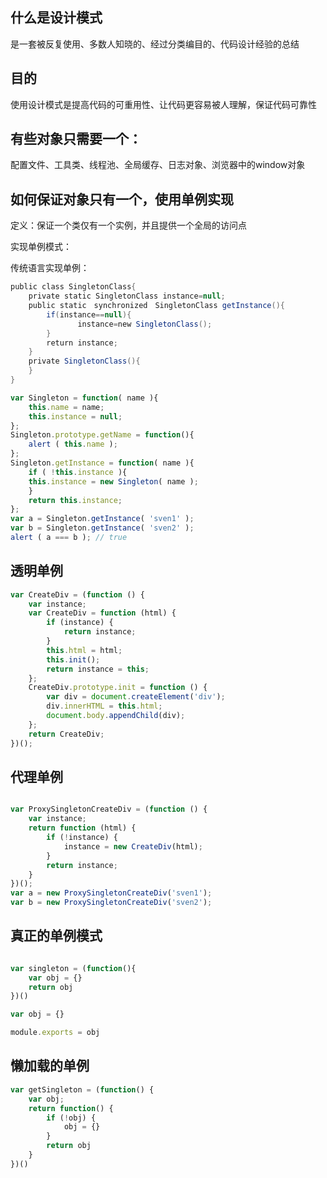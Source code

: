 ## 什么是设计模式

是一套被反复使用、多数人知晓的、经过分类编目的、代码设计经验的总结

## 目的
    
使用设计模式是提高代码的可重用性、让代码更容易被人理解，保证代码可靠性

## 有些对象只需要一个：

配置文件、工具类、线程池、全局缓存、日志对象、浏览器中的window对象

## 如何保证对象只有一个，使用单例实现
定义：保证一个类仅有一个实例，并且提供一个全局的访问点

实现单例模式：

传统语言实现单例：

```java
public class SingletonClass{
    private static SingletonClass instance=null;
    public static　synchronized　SingletonClass getInstance(){
        if(instance==null){
               instance=new SingletonClass();
        }
        return instance;
    }
    private SingletonClass(){
    }
}

```


```js
var Singleton = function( name ){
    this.name = name;
    this.instance = null;
};
Singleton.prototype.getName = function(){
    alert ( this.name );
};
Singleton.getInstance = function( name ){
    if ( !this.instance ){
    this.instance = new Singleton( name );
    }
    return this.instance;
};
var a = Singleton.getInstance( 'sven1' );
var b = Singleton.getInstance( 'sven2' );
alert ( a === b ); // true
```

## 透明单例
```js
var CreateDiv = (function () {
    var instance;
    var CreateDiv = function (html) {
        if (instance) {
            return instance;
        }
        this.html = html;
        this.init();
        return instance = this;
    };
    CreateDiv.prototype.init = function () {
        var div = document.createElement('div');
        div.innerHTML = this.html;
        document.body.appendChild(div);
    };
    return CreateDiv;
})(); 
```

## 代理单例
```js

var ProxySingletonCreateDiv = (function () {
    var instance;
    return function (html) {
        if (!instance) {
            instance = new CreateDiv(html);
        }
        return instance;
    }
})();
var a = new ProxySingletonCreateDiv('sven1');
var b = new ProxySingletonCreateDiv('sven2'); 
```


## 真正的单例模式
```js   

var singleton = (function(){
    var obj = {}
    return obj
})()

var obj = {}

module.exports = obj


```

## 懒加载的单例

```js
var getSingleton = (function() {
    var obj;
    return function() {
        if (!obj) {
            obj = {}
        }
        return obj
    }
})()
```

